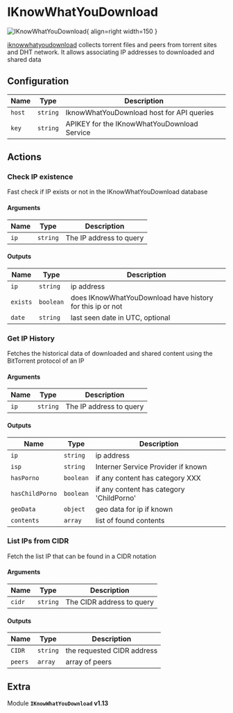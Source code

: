 # IKnowWhatYouDownload

![IKnowWhatYouDownload](/assets/playbooks/library/iknowwhatyoudownload.png){ align=right width=150 }

[iknowwhatyoudownload](https://iknowwhatyoudownload.com) collects torrent files and peers from torrent sites and DHT network. It allows associating IP addresses to downloaded and shared data

## Configuration

| Name      |  Type   |  Description  |
| --------- | ------- | --------------------------- |
| `host` | `string` | IknowWhatYouDownload host for API queries |
| `key` | `string` | APIKEY for the IKnowWhatYouDownload Service |

## Actions

### Check IP existence

Fast check if IP exists or not in the IKnowWhatYouDownload database

#### Arguments

| Name      |  Type   |  Description  |
| --------- | ------- | --------------------------- |
| `ip` | `string` | The IP address to query |


#### Outputs

| Name      |  Type   |  Description  |
| --------- | ------- | --------------------------- |
| `ip` | `string` | ip address |
| `exists` | `boolean` | does IKnowWhatYouDownload have history for this ip or not |
| `date` | `string` | last seen date in UTC, optional |

### Get IP History

Fetches the historical data of downloaded and shared content using the BitTorrent protocol of an IP

#### Arguments

| Name      |  Type   |  Description  |
| --------- | ------- | --------------------------- |
| `ip` | `string` | The IP address to query |


#### Outputs

| Name      |  Type   |  Description  |
| --------- | ------- | --------------------------- |
| `ip` | `string` | ip address |
| `isp` | `string` | Interner Service Provider if known |
| `hasPorno` | `boolean` | if any content has category XXX |
| `hasChildPorno` | `boolean` | if any content has category 'ChildPorno' |
| `geoData` | `object` | geo data for ip if known |
| `contents` | `array` | list of found contents |

### List IPs from CIDR

Fetch the list IP that can be found in a CIDR notation

#### Arguments

| Name      |  Type   |  Description  |
| --------- | ------- | --------------------------- |
| `cidr` | `string` | The CIDR address to query |


#### Outputs

| Name      |  Type   |  Description  |
| --------- | ------- | --------------------------- |
| `CIDR` | `string` | the requested CIDR address |
| `peers` | `array` | array of peers |


## Extra

Module **`IKnowWhatYouDownload` v1.13**